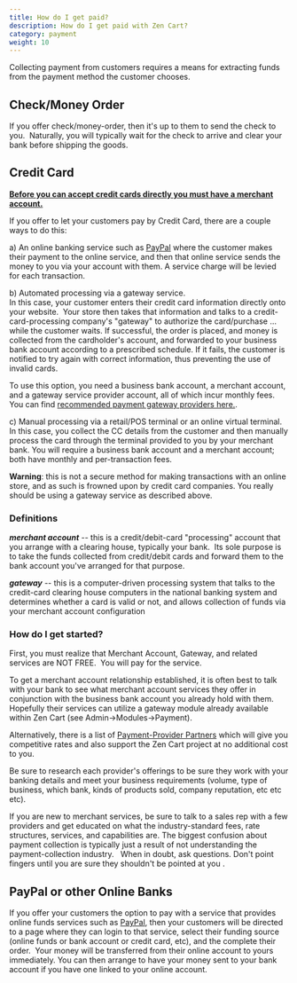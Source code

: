 ```yaml
---
title: How do I get paid? 
description: How do I get paid with Zen Cart? 
category: payment
weight: 10
---
```


Collecting payment from customers requires a means for extracting funds from the payment method the customer chooses.  

## Check/Money Order

If you offer check/money-order, then it's up to them to send the check to you.  Naturally, you will typically wait for the check to arrive and clear your bank before shipping the goods.  

## Credit Card

<u><span style="font-weight: bold;">Before you can accept credit cards directly you must have a merchant account.</span></u>  

If you offer to let your customers pay by Credit Card, there are a couple ways to do this:  

a) An online banking service such as [PayPal](https://www.zen-cart.com/partners/paypal) where the customer makes their payment to the online service, and then that online service sends the money to you via your account with them. A service charge will be levied for each transaction.  

b) Automated processing via a gateway service.  
In this case, your customer enters their credit card information directly onto your website.  Your store then takes that information and talks to a credit-card-processing company's "gateway" to authorize the card/purchase ... while the customer waits. If successful, the order is placed, and money is collected from the cardholder's account, and forwarded to your business bank account according to a prescribed schedule. If it fails, the customer is notified to try again with correct information, thus preventing the use of invalid cards.  

To use this option, you need a business bank account, a merchant account, and a gateway service provider account, all of which incur monthly fees. You can find [recommended payment gateway providers here.](https://www.zen-cart.com/content.php?14-Payment-Processing). 

c) Manual processing via a retail/POS terminal or an online virtual terminal.  
In this case, you collect the CC details from the customer and then manually process the card through the terminal provided to you by your merchant bank. You will require a business bank account and a merchant account; both have monthly and per-transaction fees.  

**Warning**: this is not a secure method for making transactions with an online store, and as such is frowned upon by credit card companies. You really should be using a gateway service as described above.  

### Definitions

**_merchant account_** -- this is a credit/debit-card "processing" account that you arrange with a clearing house, typically your bank.  Its sole purpose is to take the funds collected from credit/debit cards and forward them to the bank account you've arranged for that purpose.  

**_gateway_** -- this is a computer-driven processing system that talks to the credit-card clearing house computers in the national banking system and determines whether a card is valid or not, and allows collection of funds via your merchant account configuration  

### How do I get started?

First, you must realize that Merchant Account, Gateway, and related services are NOT FREE.  You will pay for the service.  

To get a merchant account relationship established, it is often best to talk with your bank to see what merchant account services they offer in conjunction with the business bank account you already hold with them.  Hopefully their services can utilize a gateway module already available within Zen Cart (see Admin->Modules->Payment).  

Alternatively, there is a list of [Payment-Provider Partners](https://www.zen-cart.com/content.php?14-Payment-Processing) which will give you competitive rates and also support the Zen Cart project at no additional cost to you.  

Be sure to research each provider's offerings to be sure they work with your banking details and meet your business requirements (volume, type of business, which bank, kinds of products sold, company reputation, etc etc etc).   

If you are new to merchant services, be sure to talk to a sales rep with a few providers and get educated on what the industry-standard fees, rate structures, services, and capabilities are. The biggest confusion about payment collection is typically just a result of not understanding the payment-collection industry.   When in doubt, ask questions. Don't point fingers until you are sure they shouldn't be pointed at you <smile>.  

## PayPal or other Online Banks

If you offer your customers the option to pay with a service that provides online funds services such as [PayPal](https://www.zen-cart.com/partners/paypal), then your customers will be directed to a page where they can login to that service, select their funding source (online funds or bank account or credit card, etc), and the complete their order.  Your money will be transferred from their online account to yours immediately. You can then arrange to have your money sent to your bank account if you have one linked to your online account.
